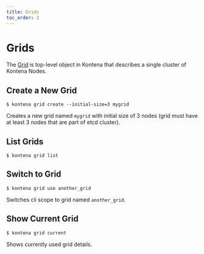 ```yaml
---
title: Grids
toc_order: 2
---
```


# Grids

The [Grid](../core-concepts/architecture.md#the-grid) is top-level object in Kontena that describes a single cluster of Kontena Nodes.

## Create a New Grid

```
$ kontena grid create --initial-size=3 mygrid
```

Creates a new grid named `mygrid` with initial size of 3 nodes (grid must have at least 3 nodes that are part of etcd cluster).

## List Grids

```
$ kontena grid list
```

## Switch to Grid

```
$ kontena grid use another_grid
```

Switches cli scope to grid named `another_grid`.

## Show Current Grid

```
$ kontena grid current
```

Shows currently used grid details.
